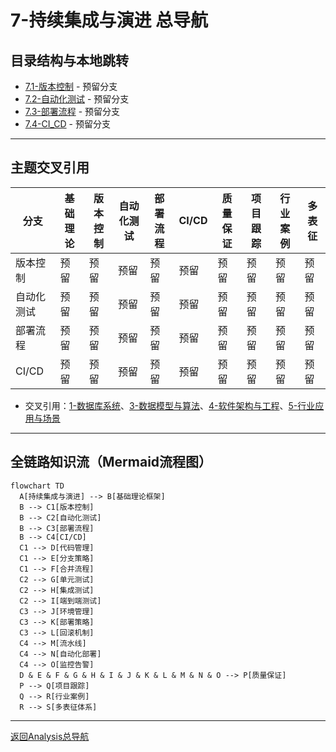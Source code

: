 # 7-持续集成与演进 总导航

## 目录结构与本地跳转

- [7.1-版本控制](7.1-版本控制/README.md) - 预留分支
- [7.2-自动化测试](7.2-自动化测试/README.md) - 预留分支
- [7.3-部署流程](7.3-部署流程/README.md) - 预留分支
- [7.4-CI_CD](7.4-CI_CD/README.md) - 预留分支

---

## 主题交叉引用

| 分支      | 基础理论 | 版本控制 | 自动化测试 | 部署流程 | CI/CD | 质量保证 | 项目跟踪 | 行业案例 | 多表征 |
|-----------|----------|----------|------------|----------|-------|----------|----------|----------|--------|
| 版本控制  | 预留     | 预留     | 预留       | 预留     | 预留  | 预留     | 预留     | 预留     | 预留   |
| 自动化测试| 预留     | 预留     | 预留       | 预留     | 预留  | 预留     | 预留     | 预留     | 预留   |
| 部署流程  | 预留     | 预留     | 预留       | 预留     | 预留  | 预留     | 预留     | 预留     | 预留   |
| CI/CD     | 预留     | 预留     | 预留       | 预留     | 预留  | 预留     | 预留     | 预留     | 预留   |

- 交叉引用：[1-数据库系统](../1-数据库系统/README.md)、[3-数据模型与算法](../3-数据模型与算法/README.md)、[4-软件架构与工程](../4-软件架构与工程/README.md)、[5-行业应用与场景](../5-行业应用与场景/README.md)

---

## 全链路知识流（Mermaid流程图）

```mermaid
flowchart TD
  A[持续集成与演进] --> B[基础理论框架]
  B --> C1[版本控制]
  B --> C2[自动化测试]
  B --> C3[部署流程]
  B --> C4[CI/CD]
  C1 --> D[代码管理]
  C1 --> E[分支策略]
  C1 --> F[合并流程]
  C2 --> G[单元测试]
  C2 --> H[集成测试]
  C2 --> I[端到端测试]
  C3 --> J[环境管理]
  C3 --> K[部署策略]
  C3 --> L[回滚机制]
  C4 --> M[流水线]
  C4 --> N[自动化部署]
  C4 --> O[监控告警]
  D & E & F & G & H & I & J & K & L & M & N & O --> P[质量保证]
  P --> Q[项目跟踪]
  Q --> R[行业案例]
  R --> S[多表征体系]
```

---

[返回Analysis总导航](../README.md)
